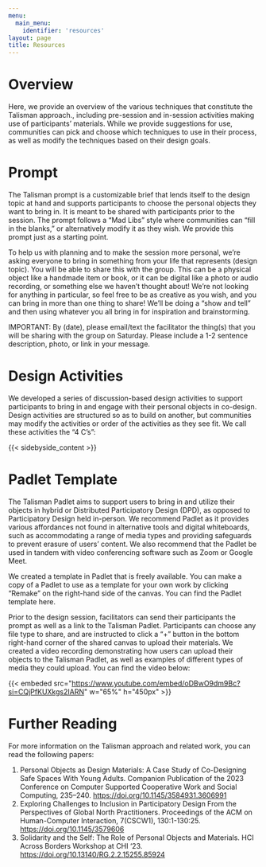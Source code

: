 ```yaml
---
menu:
  main_menu:
    identifier: 'resources'
layout: page
title: Resources
---
```


# Overview

Here, we provide an overview of the various techniques that constitute the Talisman approach., including pre-session and in-session activities making use of participants’ materials. While we provide suggestions for use, communities can pick and choose which techniques to use in their process, as well as modify the techniques based on their design goals.

# Prompt

The Talisman prompt is a customizable brief that lends itself to the design topic at hand and supports participants to choose the personal objects they want to bring in.  It is meant to be shared with participants prior to the session. The prompt follows a “Mad Libs” style where communities can “fill in the blanks,” or alternatively modify it as they wish. We provide this prompt just as a starting point.

To help us with planning and to make the session more personal, we’re asking everyone to bring in something from your life that represents (design topic). You will be able to share this with the group. This can be a physical object like a handmade item or book, or it can be digital like a photo or audio recording, or something else we haven’t thought about! We’re not looking for anything in particular, so feel free to be as creative as you wish, and you can bring in more than one thing to share! We’ll be doing a “show and tell” and then using whatever you all bring in for inspiration and brainstorming.   

IMPORTANT: By (date), please email/text the facilitator the thing(s) that you will be sharing with the group on Saturday. Please include a 1-2 sentence description, photo, or link in your message.

# Design Activities

We developed a series of discussion-based design activities to support participants to bring in and engage with their personal objects in co-design. Design activities are structured so as to build on another, but communities may modify the activities or order of the activities as they see fit. We call these activities the “4 C’s”:

{{< sidebyside_content >}}

# Padlet Template

The Talisman Padlet aims to support users to bring in and utilize their objects in hybrid or Distributed Participatory Design (DPD), as opposed to Participatory Design held in-person. We recommend Padlet as it provides various affordances not found in alternative tools and digital whiteboards, such as accommodating a range of media types and providing safeguards to prevent erasure of users’ content. We also recommend that the Padlet be used in tandem with video conferencing software such as Zoom or Google Meet. 

We created a template in Padlet that is freely available. You can make a copy of a Padlet to use as a template for your own work by clicking “Remake” on the right-hand side of the canvas. You can find the Padlet template here.

Prior to the design session, facilitators can send their participants the prompt as well as a link to the Talisman Padlet. Participants can choose any file type to share, and are instructed to click a “+” button in the bottom right-hand corner of the shared canvas to upload their materials. We created a video recording demonstrating how users can upload their objects to the Talisman Padlet, as well as examples of different types of media they could upload. You can find the video below:

{{< embeded src="https://www.youtube.com/embed/oDBwO9dm9Bc?si=CQjPfKUXkgs2IARN" w="65%" h="450px" >}}

# Further Reading

For more information on the Talisman approach and related work, you can read the following papers:
1. Personal Objects as Design Materials: A Case Study of Co-Designing Safe Spaces With Young Adults. Companion Publication of the 2023 Conference on Computer Supported Cooperative Work and Social Computing, 235–240. https://doi.org/10.1145/3584931.3606991
2. Exploring Challenges to Inclusion in Participatory Design From the Perspectives of Global North Practitioners. Proceedings of the ACM on Human-Computer Interaction, 7(CSCW1), 130:1-130:25. https://doi.org/10.1145/3579606
3. Solidarity and the Self: The Role of Personal Objects and Materials. HCI Across Borders Workshop at CHI ‘23. https://doi.org/10.13140/RG.2.2.15255.85924